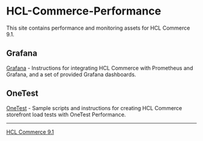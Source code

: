 # HCL-Commerce-Performance

This site contains performance and monitoring assets for HCL Commerce 9.1.

## Grafana

[Grafana](/Grafana) - Instructions for integrating HCL Commerce with Prometheus and Grafana, and a set of provided Grafana 
dashboards.

## OneTest

[OneTest](/OneTest) - Sample scripts and instructions for creating HCL Commerce storefront load tests with OneTest Performance.


---
[HCL Commerce 9.1](https://help.hcltechsw.com/commerce/9.1.0/admin/concepts/covoverall.html)